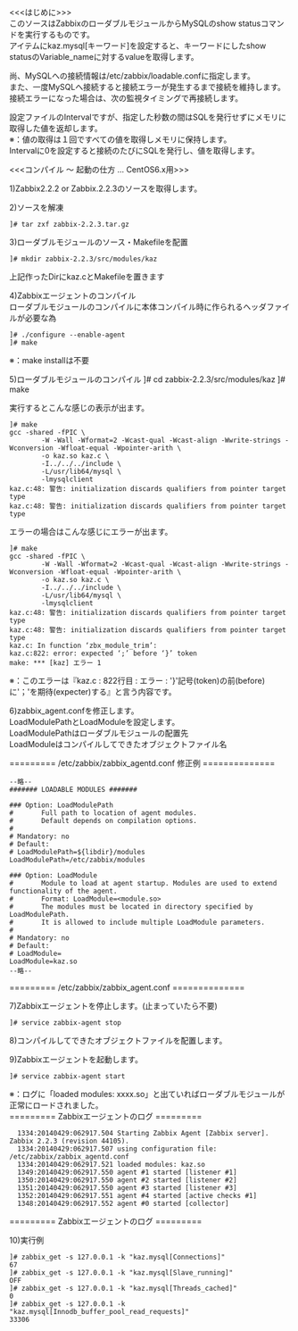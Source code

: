 <<<はじめに>>>  
このソースはZabbixのローダブルモジュールからMySQLのshow statusコマンドを実行するものです。  
アイテムにkaz.mysql[キーワード]を設定すると、キーワードにしたshow statusのVariable_nameに対するvalueを取得します。

尚、MySQLへの接続情報は/etc/zabbix/loadable.confに指定します。  
また、一度MySQLへ接続すると接続エラーが発生するまで接続を維持します。  
接続エラーになった場合は、次の監視タイミングで再接続します。  

設定ファイルのIntervalですが、指定した秒数の間はSQLを発行せずにメモリに取得した値を返却します。  
※：値の取得は１回ですべての値を取得しメモリに保持します。  
Intervalに0を設定すると接続のたびにSQLを発行し、値を取得します。  

<<<コンパイル 〜 起動の仕方 … CentOS6.x用>>>  

1)Zabbix2.2.2 or Zabbix.2.2.3のソースを取得します。  


2)ソースを解凍  

    ]# tar zxf zabbix-2.2.3.tar.gz


3)ローダブルモジュールのソース・Makefileを配置  

    ]# mkdir zabbix-2.2.3/src/modules/kaz

  上記作ったDirにkaz.cとMakefileを置きます  


4)Zabbixエージェントのコンパイル  
ローダブルモジュールのコンパイルに本体コンパイル時に作られるヘッダファイルが必要な為  

    ]# ./configure --enable-agent
    ]# make

※：make installは不要  

5)ローダブルモジュールのコンパイル
    ]# cd zabbix-2.2.3/src/modules/kaz
    ]# make

実行するとこんな感じの表示が出ます。

    ]# make
    gcc -shared -fPIC \
    		-W -Wall -Wformat=2 -Wcast-qual -Wcast-align -Wwrite-strings -Wconversion -Wfloat-equal -Wpointer-arith \
    		-o kaz.so kaz.c \
    		-I../../../include \
    		-L/usr/lib64/mysql \
    		-lmysqlclient
    kaz.c:48: 警告: initialization discards qualifiers from pointer target type
    kaz.c:48: 警告: initialization discards qualifiers from pointer target type

エラーの場合はこんな感じにエラーが出ます。  

    ]# make  
    gcc -shared -fPIC \
    		-W -Wall -Wformat=2 -Wcast-qual -Wcast-align -Wwrite-strings -Wconversion -Wfloat-equal -Wpointer-arith \
    		-o kaz.so kaz.c \
    		-I../../../include \
    		-L/usr/lib64/mysql \
    		-lmysqlclient
    kaz.c:48: 警告: initialization discards qualifiers from pointer target type
    kaz.c:48: 警告: initialization discards qualifiers from pointer target type
    kaz.c: In function ‘zbx_module_trim’:  
    kaz.c:822: error: expected ‘;’ before ‘}’ token  
    make: *** [kaz] エラー 1  

※：このエラーは『kaz.c : 822行目 : エラー : '}'記号(token)の前(before)に'；'を期待(expecter)する』と言う内容です。  

6)zabbix_agent.confを修正します。  
LoadModulePathとLoadModuleを設定します。  
LoadModulePathはローダブルモジュールの配置先  
LoadModuleはコンパイルしてできたオブジェクトファイル名  

========= /etc/zabbix/zabbix_agentd.conf 修正例 ==============  

    --略--  
    ####### LOADABLE MODULES #######  
     
    ### Option: LoadModulePath  
    #       Full path to location of agent modules.  
    #       Default depends on compilation options.  
    #  
    # Mandatory: no  
    # Default:  
    # LoadModulePath=${libdir}/modules  
    LoadModulePath=/etc/zabbix/modules  
     
    ### Option: LoadModule  
    #       Module to load at agent startup. Modules are used to extend functionality of the agent.  
    #       Format: LoadModule=<module.so>  
    #       The modules must be located in directory specified by LoadModulePath.  
    #       It is allowed to include multiple LoadModule parameters.  
    #  
    # Mandatory: no  
    # Default:  
    # LoadModule=  
    LoadModule=kaz.so  
    --略--  

========= /etc/zabbix/zabbix_agent.conf ==============  

7)Zabbixエージェントを停止します。(止まっていたら不要)  

    ]# service zabbix-agent stop  

8)コンパイルしてできたオブジェクトファイルを配置します。  

9)Zabbixエージェントを起動します。  

    ]# service zabbix-agent start  

※：ログに「loaded modules: xxxx.so」と出ていればローダブルモジュールが正常にロードされました。  
========= Zabbixエージェントのログ =========  

      1334:20140429:062917.504 Starting Zabbix Agent [Zabbix server]. Zabbix 2.2.3 (revision 44105).  
      1334:20140429:062917.507 using configuration file: /etc/zabbix/zabbix_agentd.conf  
      1334:20140429:062917.521 loaded modules: kaz.so  
      1349:20140429:062917.550 agent #1 started [listener #1]  
      1350:20140429:062917.550 agent #2 started [listener #2]  
      1351:20140429:062917.550 agent #3 started [listener #3]  
      1352:20140429:062917.551 agent #4 started [active checks #1]  
      1348:20140429:062917.552 agent #0 started [collector]  

========= Zabbixエージェントのログ =========  

10)実行例  

    ]# zabbix_get -s 127.0.0.1 -k "kaz.mysql[Connections]"  
    67  
    ]# zabbix_get -s 127.0.0.1 -k "kaz.mysql[Slave_running]"  
    OFF  
    ]# zabbix_get -s 127.0.0.1 -k "kaz.mysql[Threads_cached]"  
    0  
    ]# zabbix_get -s 127.0.0.1 -k "kaz.mysql[Innodb_buffer_pool_read_requests]"  
    33306  

